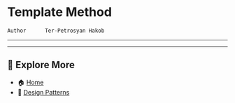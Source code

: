 # Template Method

```info
Author      Ter-Petrosyan Hakob
```

---


---

## 📌 Explore More

- 🏠 [Home](./../../README.md)
- 🎨 [ Design Patterns](./../tutorials.md)
